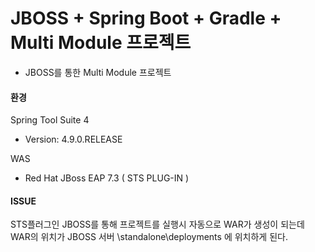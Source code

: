 # JBOSS + Spring Boot + Gradle + Multi Module 프로젝트
- JBOSS를 통한 Multi Module 프로젝트

#### 환경 ####
Spring Tool Suite 4 
- Version: 4.9.0.RELEASE

WAS
  - Red Hat JBoss EAP 7.3 ( STS PLUG-IN )

#### ISSUE ####
STS플러그인 JBOSS를 통해 프로젝트를 실행시 자동으로 WAR가 생성이 되는데   
WAR의 위치가 JBOSS 서버 \standalone\deployments 에 위치하게 된다.   
